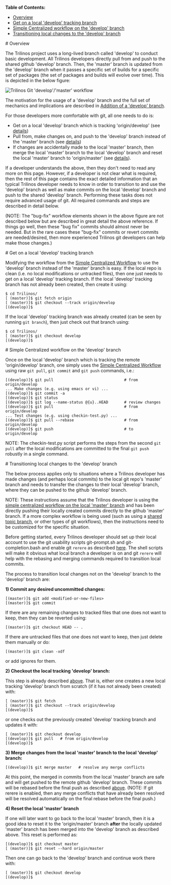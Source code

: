 **Table of Contents:**
* [Overview](#overview)
* [Get on a local 'develop' tracking branch](#get_on_local_develop)
* [Simple Centralized workflow on the 'develop' branch](#centralized_develop_workflow)
* [Transitioning local changes to the 'develop' branch](#transition_to_develop)

<a name="overview"/>
# Overview

The Trilinos project uses a long-lived branch called 'develop' to conduct basic development.  All Trilinos developers directly pull from and push to the shared github 'develop' branch.  Then, the 'master' branch is updated from the 'develop' branch when it passes a specific set of builds for a specific set of packages (the set of packages and builds will evolve over time).  This is depicted in the below figure:

![Trilinos Git 'develop'/'master' workflow](https://github.com/trilinos/trilinos_wiki_images/blob/master/GitDevelopMasterWorkflow.png)

The motivation for the usage of a 'develop' branch and the full set of mechanics and implications are described in [Addition of a 'develop' branch](https://docs.google.com/document/d/1uVQYI2cmNx09fDkHDA136yqDTqayhxqfvjFiuUue7wo/edit#heading=h.u2ougk1wk7ph).

For those developers more comfortable with git, all one needs to do is:

* Get on a local 'develop' branch which is tracking 'origin/develop' (see [details](#get_on_local_develop))
* Pull from, make changes on, and push to the 'develop' branch instead of the 'master' branch (see [details](centralized_develop_workflow))
* If changes are accidentally made to the local 'master' branch, then merge the local 'master' branch to the local 'develop' branch and reset the local 'master' branch to 'origin/master' (see [details](transition_to_develop)).

If a developer understands the above, then they don't need to read any more on this page.  However, if a developer is not clear what is required, then the rest of this page contains the exact detailed information that an typical Trilinos developer needs to know in order to transition to and use the 'develop' branch as well as make commits on the local 'develop' branch and push to the shared 'develop' branch.  Performing these tasks does not require advanced usage of git. All required commands and steps are described in detail below.

(NOTE: The "bug-fix" workflow elements shown in the above figure are not described below but are described in great detail the above reference.  If things go well, then these "bug fix" commits should almost never be needed.  But in the rare cases these "bug-fix" commits or revert commits are needed/desired, then more experienced Trilinos git developers can help make those changes.)

<a name="get_on_local_develop"/>
# Get on a local 'develop' tracking branch

Modifying the workflow from the [Simple Centralized Workflow](https://github.com/trilinos/Trilinos/wiki/VC-|-Simple-Centralized-Workflow) to use the 'develop' branch instead of the 'master' branch is easy.  If the local repo is clean (i.e. no local modifications or untracked files), then one just needs to get on a local 'develop' tracking branch.  If the local 'develop' tracking branch has not already been created, then create it using:

```
$ cd Trilinos/
[ (master)]$ git fetch origin
[ (master)]$ git checkout --track origin/develop
[(develop)]$ 
```

If the local 'develop' tracking branch was already created (can be seen by running `git branch`), then just check out that branch using:

```
$ cd Trilinos/
[ (master)]$ git checkout develop
[(develop)]$ 
```

<a name="centralized_develop_workflow"/>
# Simple Centralized workflow on the 'develop' branch

Once on the local 'develop' branch which is tracking the remote 'origin/develop' branch, one simply uses the [Simple Centralized Workflow](https://github.com/trilinos/Trilinos/wiki/VC-|-Simple-Centralized-Workflow) using raw `git pull`, `git commit` and `git push` commands, i.e.:

```
[(develop)]$ git pull                               # from origin/develop
... Make changes (e.g. using emacs or vi) ...
[(develop)]$ git commit -a
[(develop)]$ git status
[(develop)]$ git log --name-status @{u}..HEAD       # review changes
[(develop)]$ git pull                               # from origin/develop
... Test changes (e.g. using checkin-test.py) ...
[(develop)]$ git pull --rebase                      # from origin/develop
[(develop)]$ git push                               # to origin/develop
```
NOTE: The checkin-test.py script performs the steps from the second `git pull` after the local modifications are committed to the final `git push` robustly in a single command.

<a name="transition_to_develop"/>
# Transitioning local changes to the 'develop' branch

The below process applies only to situations where a Trilinos developer has made changes (and perhaps local commits) to the local git repo's 'master' branch and needs to transfer the changes to their local 'develop' branch, where they can be pushed to the github 'develop' branch.

NOTE: These instructions assume that the Trilinos developer is using the [simple centralized workflow on the local 'master' branch](https://github.com/trilinos/Trilinos/wiki/VC-%7C-Simple-Centralized-Workflow) and has been directly pushing their locally created commits directly to the github 'master' branch.  If a more complex workflow is being used (such as using a [shared topic branch](https://docs.google.com/document/d/1uVQYI2cmNx09fDkHDA136yqDTqayhxqfvjFiuUue7wo/edit#heading=h.eezqw2tso48u), or other types of git workflows), then the instructions need to be customized for the specific situation.

Before getting started, every Trilinos developer should set up their local account to use the git usability scripts git-prompt.sh and git-completion.bash and enable git `rerere` as described [here](https://github.com/trilinos/Trilinos/wiki/VC-%7C-Initial-Git-Setup).  The shell scripts will make it obvious what local branch a developer is on and git `rerere` will help with the rebasing and merging commands required to transition local commits.

The process to transition local changes not on the 'develop' branch to the 'develop' branch are:

**1) Commit any desired uncommitted changes:**

```
[(master)]$ git add <modified-or-new-files>
[(master)]$ git commit
```

If there are any remaining changes to tracked files that one does not want to keep, then they can be reverted using:

```
[(master)]$ git checkout HEAD -- .
```

If there are untracked files that one does not want to keep, then just delete them manually or do:

```
[(master)]$ git clean -xdf
```

or add ignores for them.

**2) Checkout the local tracking 'develop' branch:**

This step is already described [above](https://github.com/trilinos/Trilinos/wiki/VC-%7C-'develop'-'master'-workflow#get_on_local_develop).
That is, either one creates a new local tracking 'develop' branch from scratch (if it has not already been created) with:

```
[ (master)]$ git fetch
[ (master)]$ git checkout --track origin/develop
[(develop)]$
```

or one checks out the previously created 'develop' tracking branch and updates it with:

```
[ (master)]$ git checkout develop
[(develop)]$ git pull   # from origin/develop
[(develop)]$
```

**3) Merge changes from the local 'master' branch to the local 'develop' branch:**

```
[(develop)]$ git merge master   # resolve any merge conflicts
```

At this point, the merged in commits from the local 'master' branch are safe and will get pushed to the remote github 'develop' branch.  These commits will be rebased before the final push as described [above](#centralized_develop_workflow).  (NOTE: If git rerere is enabled, then any merge conflicts that have already been resolved will be resolved automatically on the final rebase before the final push.)

**4) Reset the local 'master' branch**

If one will later want to go back to the local 'master' branch, then it is a good idea to reset it to the 'origin/master' branch  **after** the locally updated 'master' branch has been merged into the 'develop' branch as described above.  This reset is performed as:

```
[(develop)]$ git checkout master
[ (master)]$ git reset --hard origin/master
```

Then one can go back to the 'develop' branch and continue work there with:

```
[ (master)]$ git checkout develop
[(develop)]$
```
